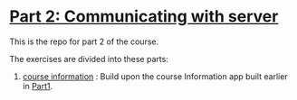 # [Part 2: Communicating with server](https://fullstackopen.com/en/part2)

This is the repo for part 2 of the course.

The exercises are divided into these parts:

1. [course information](./courseinformation/) : Build upon the course Information app built earlier in [Part1](../Part1/courseinfo/).
